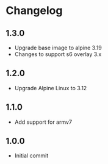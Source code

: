 # Changelog

## 1.3.0

- Upgrade base image to alpine 3.19
- Changes to support s6 overlay 3.x

## 1.2.0

- Upgrade Alpine Linux to 3.12

## 1.1.0

- Add support for armv7

## 1.0.0

- Initial commit
